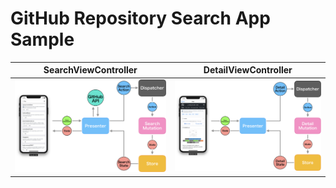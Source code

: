 # GitHub Repository Search App Sample

| SearchViewController | DetailViewController |
| :-: | :-: |
| ![](./Images/search.png) | ![](./Images/detail.png) |
